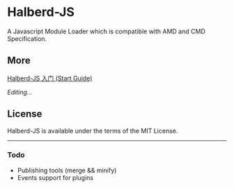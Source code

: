 Halberd-JS
==========

A Javascript Module Loader which is compatible with AMD and CMD Specification.

More
----

[Halberd-JS 入门 (Start Guide)](https://github.com/yangjc/halberd-js/wiki/Halberd-JS-%E5%85%A5%E9%97%A8)

_Editing..._

License
-------

Halberd-JS is available under the terms of the MIT License.

___

### Todo

* Publishing tools (merge && minify)
* Events support for plugins
